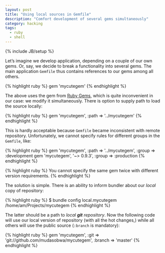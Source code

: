 ```yaml
---
layout: post
title: "Using local sources in Gemfile"
description: "Comfort development of several gems simultaneously"
category: hacking
tags:
  - ruby
  - shell
---
```


{% include JB/setup %}

Let’s imagine we develop application, depending on a couple of our own gems.
Or, say, we decide to break a functionality into several gems. The main
application `Gemfile` thus contains references to our gems among all others.

{% highlight ruby %}
gem 'mycutegem'
{% endhighlight %}

The above uses the gem from [Ruby Gems](http://rubygems.org), which is quite
inconvenient in our case: we modify it simultaneously. There is option to
supply path to load the source locally:

{% highlight ruby %}
gem 'mycutegem', :path => '../mycutegem'
{% endhighlight %}

This is hardly acceptable because `Gemfile` became inconsistent with remote
repository. Unfortunately, we cannot specify rules for different groups
in the `Gemfile`, like:

{% highlight ruby %}
gem 'mycutegem', :path => '../mycutegem', :group => :development
gem 'mycutegem', '~> 0.9.3', :group => :production
{% endhighlight %}

{% highlight ruby %}
You cannot specify the same gem twice with different version requirements.
{% endhighlight %}

The solution is simple. There is an ability to inform bundler about
our _local_ copy of repository:

{% highlight ruby %}
$ bundle config local.mycutegem /home/am/Projects/mycutegem
{% endhighlight %}

The latter should be a path to _local **git** repository_. Now the
following code will use our local version of repository (with all the
hot changes,) while all others will use the public source (`:branch` is
mandatory):

{% highlight ruby %}
gem 'mycutegem',
    :git => 'git://github.com/mudasobwa/mycutegem',
    :branch => 'master'
{% endhighlight %}

